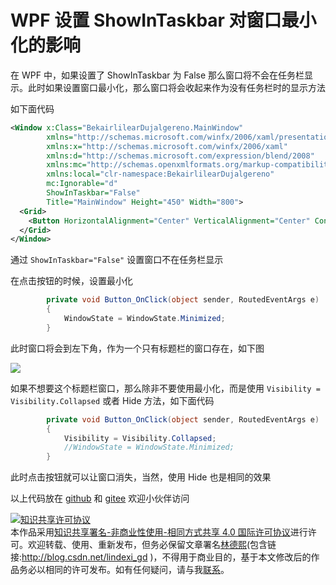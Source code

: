 # WPF 设置 ShowInTaskbar 对窗口最小化的影响

在 WPF 中，如果设置了 ShowInTaskbar 为 False 那么窗口将不会在任务栏显示。此时如果设置窗口最小化，那么窗口将会收起来作为没有任务栏时的显示方法

<!--more-->
<!-- CreateTime:2021/3/18 16:29:44 -->

<!-- 发布 -->

如下面代码

```xml
<Window x:Class="BekairlilearDujalgereno.MainWindow"
        xmlns="http://schemas.microsoft.com/winfx/2006/xaml/presentation"
        xmlns:x="http://schemas.microsoft.com/winfx/2006/xaml"
        xmlns:d="http://schemas.microsoft.com/expression/blend/2008"
        xmlns:mc="http://schemas.openxmlformats.org/markup-compatibility/2006"
        xmlns:local="clr-namespace:BekairlilearDujalgereno"
        mc:Ignorable="d" 
        ShowInTaskbar="False"
        Title="MainWindow" Height="450" Width="800">
  <Grid>
    <Button HorizontalAlignment="Center" VerticalAlignment="Center" Content="最小化" Click="Button_OnClick" />
  </Grid>
</Window>
```

通过 `ShowInTaskbar="False"` 设置窗口不在任务栏显示

在点击按钮的时候，设置最小化

```csharp
        private void Button_OnClick(object sender, RoutedEventArgs e)
        {
            WindowState = WindowState.Minimized;
        }
```

此时窗口将会到左下角，作为一个只有标题栏的窗口存在，如下图

<!-- ![](image/WPF 设置 ShowInTaskbar 对窗口最小化的影响/WPF 设置 ShowInTaskbar 对窗口最小化的影响0.png) -->

![](http://cdn.lindexi.site/lindexi%2F2021318163155400.jpg)

如果不想要这个标题栏窗口，那么除非不要使用最小化，而是使用 `Visibility = Visibility.Collapsed` 或者 Hide 方法，如下面代码

```csharp
        private void Button_OnClick(object sender, RoutedEventArgs e)
        {
            Visibility = Visibility.Collapsed;
            //WindowState = WindowState.Minimized;
        }
```

此时点击按钮就可以让窗口消失，当然，使用 Hide 也是相同的效果

以上代码放在 [github](https://github.com/lindexi/lindexi_gd/tree/9c68faa6/BekairlilearDujalgereno ) 和 [gitee](https://gitee.com/lindexi/lindexi_gd/tree/9c68faa6/BekairlilearDujalgereno ) 欢迎小伙伴访问

<a rel="license" href="http://creativecommons.org/licenses/by-nc-sa/4.0/"><img alt="知识共享许可协议" style="border-width:0" src="https://licensebuttons.net/l/by-nc-sa/4.0/88x31.png" /></a><br />本作品采用<a rel="license" href="http://creativecommons.org/licenses/by-nc-sa/4.0/">知识共享署名-非商业性使用-相同方式共享 4.0 国际许可协议</a>进行许可。欢迎转载、使用、重新发布，但务必保留文章署名[林德熙](http://blog.csdn.net/lindexi_gd)(包含链接:http://blog.csdn.net/lindexi_gd )，不得用于商业目的，基于本文修改后的作品务必以相同的许可发布。如有任何疑问，请与我[联系](mailto:lindexi_gd@163.com)。
